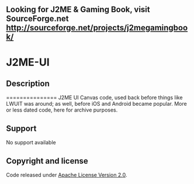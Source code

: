 Looking for J2ME & Gaming Book, visit SourceForge.net http://sourceforge.net/projects/j2megamingbook/
---

# J2ME-UI

## Description
===============
J2ME UI Canvas code, used back before things like LWUIT was around; as well, before iOS and Android became popular.
More or less dated code, here for archive purposes.

## Support

No support available

## Copyright and license

Code released under [Apache License Version 2.0](https://github.com/jasonlam604/J2ME-UI/blob/master/LICENSE). 
